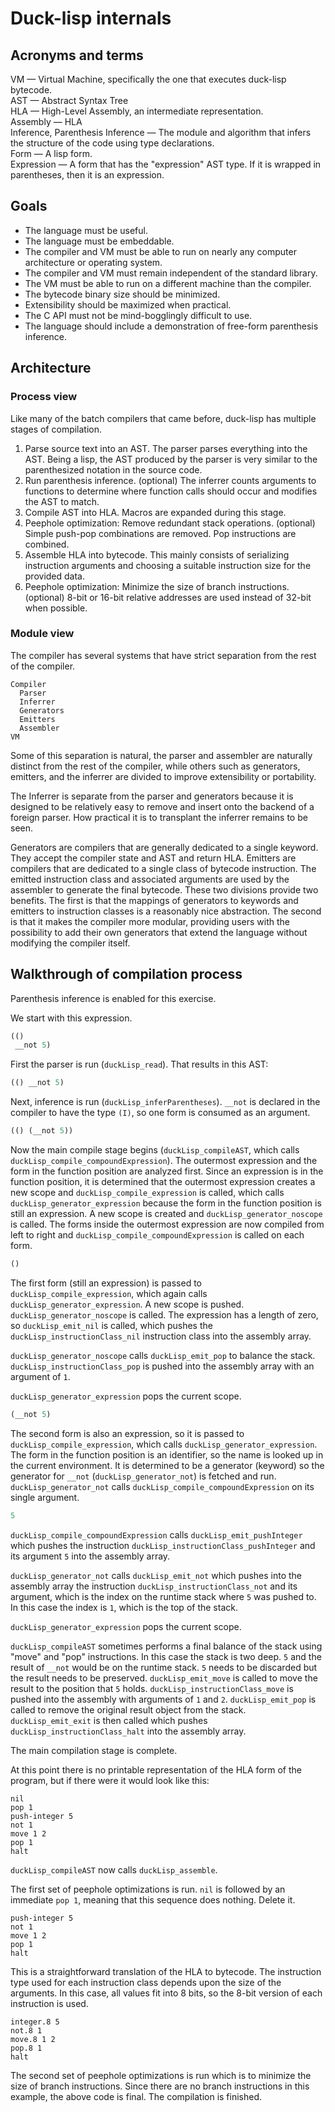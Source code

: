 # Duck-lisp internals

## Acronyms and terms

VM — Virtual Machine, specifically the one that executes duck-lisp bytecode.  
AST — Abstract Syntax Tree  
HLA — High-Level Assembly, an intermediate representation.  
Assembly — HLA  
Inference, Parenthesis Inference — The module and algorithm that infers the structure of the code using type declarations.  
Form — A lisp form.  
Expression — A form that has the "expression" AST type. If it is wrapped in parentheses, then it is an expression.  

## Goals

* The language must be useful.
* The language must be embeddable.
* The compiler and VM must be able to run on nearly any computer architecture or operating system.
* The compiler and VM must remain independent of the standard library.
* The VM must be able to run on a different machine than the compiler.
* The bytecode binary size should be minimized.
* Extensibility should be maximized when practical.
* The C API must not be mind-bogglingly difficult to use.
* The language should include a demonstration of free-form parenthesis inference.

## Architecture

### Process view

Like many of the batch compilers that came before, duck-lisp has multiple stages of compilation.

1. Parse source text into an AST. The parser parses everything into the AST. Being a lisp, the AST produced by the
   parser is very similar to the parenthesized notation in the source code.
2. Run parenthesis inference. (optional) The inferrer counts arguments to functions to determine where function calls should occur and modifies the AST to match.
3. Compile AST into HLA. Macros are expanded during this stage.
4. Peephole optimization: Remove redundant stack operations. (optional) Simple push-pop combinations are removed. Pop instructions are combined.
5. Assemble HLA into bytecode. This mainly consists of serializing instruction arguments and choosing a suitable instruction size for the provided data.
6. Peephole optimization: Minimize the size of branch instructions. (optional) 8-bit or 16-bit relative addresses are used instead of 32-bit when possible.




### Module view

The compiler has several systems that have strict separation from the rest of the compiler.

    Compiler
      Parser
      Inferrer
      Generators
      Emitters
      Assembler
    VM

Some of this separation is natural, the parser and assembler are naturally distinct from the rest of the compiler, while others such as generators, emitters, and the inferrer are divided to improve extensibility or portability.

The Inferrer is separate from the parser and generators because it is designed to be relatively easy to remove and insert onto the backend of a foreign parser. How practical it is to transplant the inferrer remains to be seen.

Generators are compilers that are generally dedicated to a single keyword. They accept the compiler state and AST and return HLA. Emitters are compilers that are dedicated to a single class of bytecode instruction. The emitted instruction class and associated arguments are used by the assembler to generate the final bytecode. These two divisions provide two benefits. The first is that the mappings of generators to keywords and emitters to instruction classes is a reasonably nice abstraction. The second is that it makes the compiler more modular, providing users with the possibility to add their own generators that extend the language without modifying the compiler itself.

## Walkthrough of compilation process

Parenthesis inference is enabled for this exercise.

We start with this expression.

```lisp
(()
 __not 5)
```

First the parser is run (`duckLisp_read`). That results in this AST:

```lisp
(() __not 5)
```

Next, inference is run (`duckLisp_inferParentheses`). `__not` is declared in the compiler to have the type `(I)`, so one form is consumed as an argument.

```lisp
(() (__not 5))
```

Now the main compile stage begins (`duckLisp_compileAST`, which calls `duckLisp_compile_compoundExpression`). The outermost expression and the form in the function position are analyzed first. Since an expression is in the function position, it is determined that the outermost expression creates a new scope and `duckLisp_compile_expression` is called, which calls `duckLisp_generator_expression` because the form in the function position is still an expression. A new scope is created and `duckLisp_generator_noscope` is called. The forms inside the outermost expression are now compiled from left to right and `duckLisp_compile_compoundExpression` is called on each form. 

```lisp
()
```

The first form (still an expression) is passed to `duckLisp_compile_expression`, which again calls `duckLisp_generator_expression`. A new scope is pushed. `duckLisp_generator_noscope` is called. The expression has a length of zero, so `duckLisp_emit_nil` is called, which pushes the `duckLisp_instructionClass_nil` instruction class into the assembly array.

`duckLisp_generator_noscope` calls `duckLisp_emit_pop` to balance the stack. `duckLisp_instructionClass_pop` is pushed into the assembly array with an argument of `1`.

`duckLisp_generator_expression` pops the current scope.

```lisp
(__not 5)
```

The second form is also an expression, so it is passed to `duckLisp_compile_expression`, which calls `duckLisp_generator_expression`. The form in the function position is an identifier, so the name is looked up in the current environment. It is determined to be a generator (keyword) so the generator for `__not` (`duckLisp_generator_not`) is fetched and run. `duckLisp_generator_not` calls `duckLisp_compile_compoundExpression` on its single argument.

```lisp
5
```

`duckLisp_compile_compoundExpression` calls `duckLisp_emit_pushInteger` which pushes the instruction `duckLisp_instructionClass_pushInteger` and its argument `5` into the assembly array.

`duckLisp_generator_not` calls `duckLisp_emit_not` which pushes into the assembly array the instruction `duckLisp_instructionClass_not` and its argument, which is the index on the runtime stack where `5` was pushed to. In this case the index is `1`, which is the top of the stack.

`duckLisp_generator_expression` pops the current scope.

`duckLisp_compileAST` sometimes performs a final balance of the stack using "move" and "pop" instructions. In this case the stack is two deep. `5` and the result of `__not` would be on the runtime stack. `5` needs to be discarded but the result needs to be preserved. `duckLisp_emit_move` is called to move the result to the position that `5` holds. `duckLisp_instructionClass_move` is pushed into the assembly with arguments of `1` and `2`. `duckLisp_emit_pop` is called to remove the original result object from the stack. `duckLisp_emit_exit` is then called which pushes `duckLisp_instructionClass_halt` into the assembly array.

The main compilation stage is complete.

At this point there is no printable representation of the HLA form of the program, but if there were it would look like this:

```
nil
pop 1
push-integer 5
not 1
move 1 2
pop 1
halt
```

`duckLisp_compileAST` now calls `duckLisp_assemble`.

The first set of peephole optimizations is run. `nil` is followed by an immediate `pop 1`, meaning that this sequence does nothing. Delete it.

```
push-integer 5
not 1
move 1 2
pop 1
halt
```

This is a straightforward translation of the HLA to bytecode. The instruction type used for each instruction class depends upon the size of the arguments. In this case, all values fit into 8 bits, so the 8-bit version of each instruction is used.

```
integer.8 5
not.8 1
move.8 1 2
pop.8 1
halt
```

The second set of peephole optimizations is run which is to minimize the size of branch instructions. Since there are no branch instructions in this example, the above code is final. The compilation is finished.

